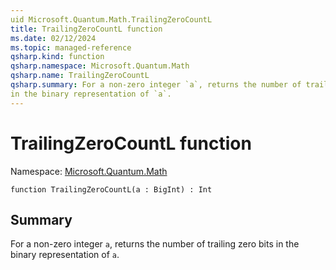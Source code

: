 ```yaml
---
uid Microsoft.Quantum.Math.TrailingZeroCountL
title: TrailingZeroCountL function
ms.date: 02/12/2024
ms.topic: managed-reference
qsharp.kind: function
qsharp.namespace: Microsoft.Quantum.Math
qsharp.name: TrailingZeroCountL
qsharp.summary: For a non-zero integer `a`, returns the number of trailing zero bits
in the binary representation of `a`.
---
```


# TrailingZeroCountL function

Namespace: [Microsoft.Quantum.Math](xref:Microsoft.Quantum.Math)

```qsharp
function TrailingZeroCountL(a : BigInt) : Int
```

## Summary
For a non-zero integer `a`, returns the number of trailing zero bits
in the binary representation of `a`.

